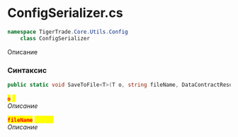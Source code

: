 
# ConfigSerializer.cs
```csharp
namespace TigerTrade.Core.Utils.Config  
    class ConfigSerializer
```

Описание

### Синтаксис
```csharp
public static void SaveToFile<T>(T o, string fileName, DataContractResolver resolver = null)
```

<mark style="color:red;">**`o`**</mark> <mark style="color:yellow;">`T`</mark>  
 *Описание*  
  
<mark style="color:red;">**`fileName`**</mark> <mark style="color:yellow;">`string`</mark>  
 *Описание*  
  

                    
                    